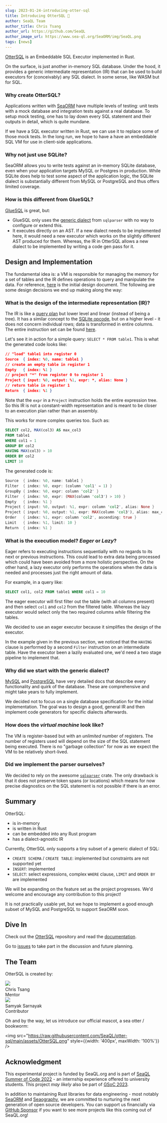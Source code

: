 ```yaml
---
slug: 2023-01-24-introducing-otter-sql
title: Introducing OtterSQL 🦦
author: SeaQL Team
author_title: Chris Tsang
author_url: https://github.com/SeaQL
author_image_url: https://www.sea-ql.org/SeaORM/img/SeaQL.png
tags: [news]
---
```


[OtterSQL](https://github.com/SeaQL/otter-sql) is an Embeddable SQL Executor implemented in Rust.

On the surface, is just another in-memory SQL database. Under the hood, it provides a generic intermediate representation (IR) that can be used to build executors for (conceivably) any SQL dialect. In some sense, like WASM but for SQL.

### Why create OtterSQL?

Applications written with [SeaORM](https://github.com/SeaQL/sea-orm) have multiple levels of testing: unit tests with a mock database and integration tests against a real database. To setup mock testing, one has to lay down every SQL statement and their outputs in detail, which is quite mundane.

If we have a SQL executor written in Rust, we can use it to replace some of those mock tests. In the long run, we hope to have a have an embeddable SQL VM for use in client-side applications.

### Why not just use SQLite?

SeaORM allows you to write tests against an in-memory SQLite database, even when your application targets MySQL or Postgres in production. While SQLite does help to test some aspect of the application logic, the SQLite dialect is substantially different from MySQL or PostgreSQL and thus offers limited coverage.

### How is this different from GlueSQL?

[GlueSQL](https://github.com/gluesql/gluesql) is great, but:
+ GlueSQL only uses the [generic dialect](https://github.com/gluesql/gluesql/blob/56204973524ceacb3752ce15bca7505262c1c530/core/src/parse_sql.rs#L15) from `sqlparser` with no way to configure or extend this.
+ It executes directly on an AST. If a new dialect needs to be implemented here, it would need a new executor which works on the slightly different AST produced for them. Whereas, the IR in OtterSQL allows a new dialect to be implemented by writing a code gen pass for it.

## Design and Implementation

The fundamental idea is: a VM is responsible for managing the memory for a set of tables and the IR defines operations to query and manipulate the data. For reference, [here](https://github.com/SeaQL/summer-of-code/discussions/11) is the initial design document. The following are some design decisions we end up making along the way:

### What is the design of the intermediate representation (IR)?

The IR is like a [query plan](https://en.wikipedia.org/wiki/Query_plan) but lower level and linear (instead of being a tree). It has a similar concept to the [SQLite opcode](https://www.sqlite.org/opcode.html), but on a higher level - it does not concern individual rows; data is transformed in entire columns. The entire instruction set can be found [here](https://docs.rs/otter-sql/latest/otter_sql/ic/enum.Instruction.html).

Let's see it in action for a simple query: `SELECT * FROM table1`. This is what the generated code looks like:

```json
// "load" table1 into register 0
Source  { index: %0, name: table1 }
// create an empty table in register 1
Empty   { index: %1 }
// project "*" from register 0 to register 1
Project { input: %0, output: %1, expr: *, alias: None }
// return table in register 1
Return  { index: %1 }
```

Note that the `expr` in a `Project` instruction holds the entire expression tree. So this IR is not a constant-width representation and is meant to be closer to an execution plan rather than an assembly.

This works for more complex queries too. Such as:
```sql
SELECT col2, MAX(col3) AS max_col3
FROM table1
WHERE col1 = 1
GROUP BY col2
HAVING MAX(col3) > 10
ORDER BY col2
LIMIT 10
```

The generated code is:
```rust
Source  { index: %0, name: table1 }
Filter  { index: %0, expr: (column 'col1' = 1) }
GroupBy { index: %0, expr: column 'col2' }
Filter  { index: %0, expr: (MAX(column 'col3') > 10) }
Empty   { index: %1 }
Project { input: %0, output: %1, expr: column 'col2', alias: None }
Project { input: %0, output: %1, expr: MAX(column 'col3'), alias: max_col3 }
Order   { index: %1, expr: column 'col2', ascending: true }
Limit   { index: %1, limit: 10 }
Return  { index: %1 }
```

### What is the execution model? *Eager* or *Lazy*?

Eager refers to executing instructions sequentially with no regards to its next or previous instructions. This could lead to extra data being processed which could have been avoided from a more holistic perspective. On the other hand, a lazy executor only performs the operations when the data is needed and processes just the right amount of data.

For example, in a query like:
```sql
SELECT col1, col2 FROM table1 WHERE col1 = 10
```
The eager executor will first filter out the table (with all columns present) and then select `col1` and `col2` from the filtered table. Whereas the lazy executor would select only the two required columns *while* filtering the tables.

We decided to use an eager executor because it simplifies the design of the executor.

In the example given in the previous section, we noticed that the `HAVING` clause is performed by a second `Filter` instruction on an intermediate table. Have the executor been a lazily evaluated one, we'd need a two stage pipeline to implement that.

### Why did we start with the generic dialect?

[MySQL](https://dev.mysql.com/doc/refman/8.0/en/introduction.html) and [PostgreSQL](https://www.postgresql.org/docs/current/index.html) have very detailed docs that describe every functionality and quirk of the database. These are comprehensive and might take years to fully implement.

We decided not to focus on a single database specification for the initial implementation. The goal was to design a good, general IR and then implement code generators for specific dialects afterwards.

### How does the *virtual machine* look like?

The VM is register-based but with an *unlimited* number of registers. The number of registers used will depend on the size of the SQL statement being executed. There is no "garbage collection" for now as we expect the VM to be relatively short-lived.

### Did we implement the parser ourselves?

We decided to rely on the awesome [`sqlparser`](https://crates.io/crates/sqlparser) crate. The only drawback is that it does not preserve token spans (or locations) which means for now precise diagnostics on the SQL statement is not possible if there is an error.

## Summary

OtterSQL:

 + is in-memory
 + is written in Rust
 + can be embedded into any Rust program
 + has a dialect-agnostic IR

Currently, OtterSQL only supports a tiny subset of a generic dialect of SQL:

 + `CREATE SCHEMA` / `CREATE TABLE`: implemented but constraints are not supported yet
 + `INSERT`: implemented
 + `SELECT`: select expressions, complex `WHERE` clause, `LIMIT` and `ORDER BY` are implemented

We will be expanding on the feature set as the project progresses. We'd welcome and encourage any contribution to this project!

It is not practically usable yet, but we hope to implement a good enough subset of MySQL and PostgreSQL to support SeaORM soon.

## Dive In

Check out the [OtterSQL](https://github.com/SeaQL/otter-sql) repository and read the [documentation](https://docs.rs/otter-sql).

Go to [issues](https://github.com/SeaQL/otter-sql/issues) to take part in the discussion and future planning.

## The Team

OtterSQL is created by:

<div className="container">
    <div className="row">
        <div className="col col--12 margin-bottom--md">
            <div className="avatar">
                <a className="avatar__photo-link avatar__photo avatar__photo--sm" href="https://github.com/tyt2y3">
                    <img src="https://avatars.githubusercontent.com/u/1782664?v=4" />
                </a>
                <div className="avatar__intro">
                    <div className="avatar__name">
                        Chris Tsang
                    </div>
                    Mentor
                </div>
            </div>
        </div>
        <div className="col col--12 margin-bottom--md">
            <div className="avatar">
                <a className="avatar__photo-link avatar__photo avatar__photo--sm" href="https://github.com/Samyak2">
                    <img src="https://avatars.githubusercontent.com/u/34161949?v=4" />
                </a>
                <div className="avatar__intro">
                    <div className="avatar__name">
                        Samyak Sarnayak
                    </div>
                    Contributor
                </div>
            </div>
        </div>
    </div>
</div>

Oh and by the way, let us introduce our official mascot, a sea otter / bookworm:

<img src="https://raw.githubusercontent.com/SeaQL/otter-sql/main/assets/OtterSQL.png" style={{width: '400px', maxWidth: '100%'}} />

## Acknowledgment

This experimental project is funded by SeaQL.org and is part of [SeaQL Summer of Code 2022](https://github.com/SeaQL/summer-of-code/tree/main/2022) - an internship experience offered to university students. This project *may likely* also be part of [GSoC 2023](https://github.com/SeaQL/summer-of-code/tree/main/2023).

In addition to maintaining Rust libraries for data engineering - most notably [SeaORM](https://github.com/SeaQL/sea-orm) and [Seaography](https://github.com/SeaQL/seaography), we are committed to nurturing the next generation of open source developers. You can support us financially via [GitHub Sponsor](https://github.com/sponsors/SeaQL) if you want to see more projects like this coming out of SeaQL.org!
